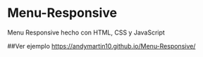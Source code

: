 # Menu-Responsive
Menu Responsive hecho con HTML, CSS y JavaScript

##Ver ejemplo 
https://andymartin10.github.io/Menu-Responsive/
